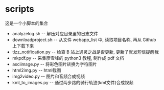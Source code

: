 # scripts

这是一个小脚本的集合

* analyzelog.sh -- 解压对应目录里的日志文件
* downloadproject.sh -- 从文件 webapp_list 中, 读取项目名称, 再从 Github 上下载下来
* tlzz_notification.py -- 检查 B 站上通灵之战是否更新, 更新了就发短信提醒我
* mkpdf.py -- 采集廖雪峰的 python3 教程, 制作成 pdf 文档
* asciimage.py -- 将彩色图片转换为字符图片
* html2img.py -- html截图
* img2video.py -- 图片和音频合成视频
* kml_to_images.py -- 通过两步路的骑行轨迹(kml文件)合成视频

